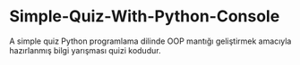 # Simple-Quiz-With-Python-Console
 A simple quiz
 Python programlama dilinde OOP mantığı geliştirmek amacıyla hazırlanmış bilgi yarışması quizi kodudur.
